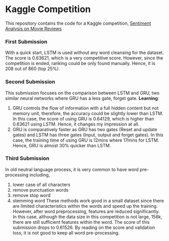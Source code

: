 # Kaggle Competition
This repository contains the code for a Kaggle competition, [Sentiment Analysis on Movie Reviews](https://www.kaggle.com/c/sentiment-analysis-on-movie-reviews/overview)

### First Submission
With a quick start, LSTM is used without any word cleansing for the dataset. The score is 0.63621, which is a very competitive score. However, since the competition is ended, ranking could be only found manually. Hence, it is 208 out of 860 (top 25%).


### Second Submission
This submission focuses on the comparison between LSTM and GRU, two similar neural networks where GRU has a less gate, forget gate.
**Learning**: <br>
1. GRU controls the flow of information with a full hidden content but not memory unit, therefore, the accuracy could be slightly lower than LSTM. In this case, the score of using GRU is 0.64129, which is higher than 0.63621 using LSTM. Hence, it changes my impression at all.
2. GRU is comparatively faster as GRU has two gates (Reset and update gates) and LSTM has three gates (Input, output and forget gates). In this case, the training time of using GRU is 12mins where 17mins for LSTM. Hence, GRU is almost 30% quicker than LSTM.

### Third Submission
In old neutral language process, it is very common to have word pre-processing including, <br>
1. lower case of all characters
2. remove punctuation words
3. remove stop word
4. stemming word
These methods work good in a small dataset since there are limited characteristics within the words and speed up the training. However, after word preprocessing, features are reduced significantly. In this case. although the data size in this competition is not large, 156k, there are still sufficient features within the word. The score of this submission drops to 0.61526. By reading on the score and validation loss, it is not good to keep all word pre-processing.
